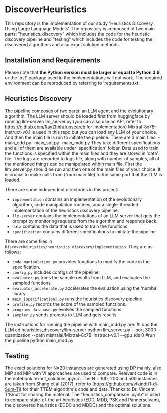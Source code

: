 # DiscoverHeuristics
This repository is the implementation of our study 'Heuristics Discovery Using Large Language Models'. The repository is composed of two main parts: "heuristics_discovery" which includes the code for the heuristic discovery pipeline and "testing" which includes the code for testing the discovered algorithms and also exact solution methods.

## Installation and Requirements

Please note that **the Python version must be larger or equal to Python 3.9**, or the '*ast*' package used in the implementations will not work. The required environment can be reproduced by referring to 'requirements.txt'.

## Heuristics Discovery
The pipeline composes of two parts: an LLM agent and the evolutionary algorithm. The LLM server should be loaded first from huggingface by running llm-server/llm_server.py (you can also use an API, refer to https://github.com/RayZhhh/funsearch for implementation) Mixtral-8x7B-Instruct-v0.1 is used in this repo but you can load any LLM of your choice. And then the main file is run to initiate the pipeline. There are 3 main files:
	-main_edd.py
	-main_spt.py
	-main_mdd.py
They take different specifications and all of them are available under 'specification' folder. Data used to train the functions is specified within the main files and they are stored in 'data' file. The logs are recorded to logs file, along with number of samples, all of the mentioned things can be manipulated within main file.  First the llm_server.py should be run and then one of the main files of your choice. It is crucial to make calls from (from main file) to the same port that the LLM is loaded. 

There are some independent directories in this project:

- `implementation` contains an implementation of the evolutionary algorithm, code manipulation routines, and a single-threaded implementation of the heuristics discovery pipeline. 
- `llm-server` contains the implementations of an LLM server that gets the prompt by monitoring requests from the algorithm and responds back.
- `data` contains the data that is used to train the functions
- `specification` contains different specifications to inititate the pipeline 

There are some files in `DiscoverHeuristics/heuristics_discovery/implementation`. They are as follows:

- `code_manipulation.py` provides functions to modify the code in the specification.
- `config.py` includes configs of the pipeline.
- `evaluator.py` trims the sample results from LLM, and evaluates the sampled functions.
- `evaluator_accelerate.py` accelerates the evaluation using the 'numba' library.
- `main_[specification].py` runs the heuristics discovery pipeline. 
- `profile.py` records the score of the sampled functions.
- `programs_database.py` evolves the sampled functions.
- `sampler.py` sends prompts to LLM and gets results.


The instructions for running the pipeline with main_mdd.py are: 
#Load the LLM
cd heuristics_discovery/llm-server
python llm_server.py --port 3000 --quantization --path mistralai/Mixtral-8x7B-Instruct-v0.1 --gpu_ids 0 
#run the pipeline
python main_mdd.py



## Testing

The exact solutions for N=20 instances are generated using DP mainly, also MIP and MIP with VI approaches are used to compare. Relevant code is in the notebook 'exact_solutions.ipynb'.
The N = 100, 200 and 500 instances are taken from Shang et al (2017), refer to (https://github.com/vtkindt/1-dj-Sum-Tj) for their TTBM algorithm's code and data. Thanks to Dr. Vincent T'Kindt for sharing the material. The "heuristics_comparison.ipynb" is used to compare state-of-the art heuristics (EDD, MDD, PSK and Pannerselvam), the discovered heuristics (EDDC and MDDC) and the optimal solutions.
